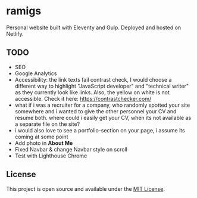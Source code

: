 # ramigs

Personal website built with Eleventy and Gulp. Deployed and hosted on Netlify.

## TODO

- SEO
- Google Analytics
- Accessibility: the link texts fail contrast check, I would choose a different way to highlight "JavaScript developer" and "technical writer" as they currently look like links. Also, the yellow on white is not accessible. Check it here: https://contrastchecker.com/
- what if i was a recruiter for a company, who randomly spotted your site somewhere and i wanted to give the other personnel your CV and resume both. where could i easily get your CV, when its not available as a separate file on the site?
-  i would also love to see a portfolio-section on your page, i assume its coming at some point
- Add photo in **About Me**
- Fixed Navbar & change Navbar style on scroll
- Test with Lighthouse Chrome


## License

This project is open source and available under the [MIT License](LICENSE).
